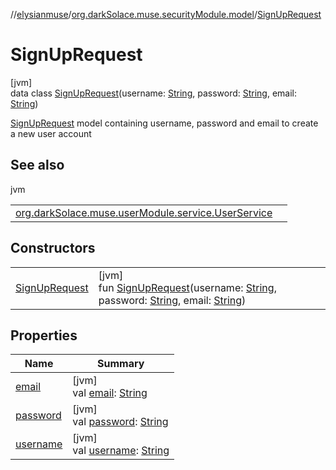 //[elysianmuse](../../../index.md)/[org.darkSolace.muse.securityModule.model](../index.md)/[SignUpRequest](index.md)

# SignUpRequest

[jvm]\
data class [SignUpRequest](index.md)(username: [String](https://kotlinlang.org/api/latest/jvm/stdlib/kotlin/-string/index.html), password: [String](https://kotlinlang.org/api/latest/jvm/stdlib/kotlin/-string/index.html), email: [String](https://kotlinlang.org/api/latest/jvm/stdlib/kotlin/-string/index.html))

[SignUpRequest](index.md) model containing username, password and email to create a new user account

## See also

jvm

| | |
|---|---|
| [org.darkSolace.muse.userModule.service.UserService](../../org.darkSolace.muse.userModule.service/-user-service/create-user.md) |  |

## Constructors

| | |
|---|---|
| [SignUpRequest](-sign-up-request.md) | [jvm]<br>fun [SignUpRequest](-sign-up-request.md)(username: [String](https://kotlinlang.org/api/latest/jvm/stdlib/kotlin/-string/index.html), password: [String](https://kotlinlang.org/api/latest/jvm/stdlib/kotlin/-string/index.html), email: [String](https://kotlinlang.org/api/latest/jvm/stdlib/kotlin/-string/index.html)) |

## Properties

| Name | Summary |
|---|---|
| [email](email.md) | [jvm]<br>val [email](email.md): [String](https://kotlinlang.org/api/latest/jvm/stdlib/kotlin/-string/index.html) |
| [password](password.md) | [jvm]<br>val [password](password.md): [String](https://kotlinlang.org/api/latest/jvm/stdlib/kotlin/-string/index.html) |
| [username](username.md) | [jvm]<br>val [username](username.md): [String](https://kotlinlang.org/api/latest/jvm/stdlib/kotlin/-string/index.html) |
